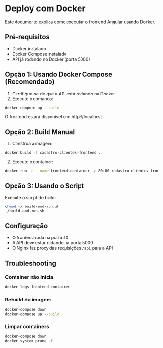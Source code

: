 # Deploy com Docker

Este documento explica como executar o frontend Angular usando Docker.

## Pré-requisitos

- Docker instalado
- Docker Compose instalado
- API já rodando no Docker (porta 5000)

## Opção 1: Usando Docker Compose (Recomendado)

1. Certifique-se de que a API está rodando no Docker
2. Execute o comando:

```bash
docker-compose up --build
```

O frontend estará disponível em: http://localhost

## Opção 2: Build Manual

1. Construa a imagem:
```bash
docker build -t cadastro-clientes-frontend .
```

2. Execute o container:
```bash
docker run -d --name frontend-container -p 80:80 cadastro-clientes-frontend
```

## Opção 3: Usando o Script

Execute o script de build:
```bash
chmod +x build-and-run.sh
./build-and-run.sh
```

## Configuração

- O frontend roda na porta 80
- A API deve estar rodando na porta 5000
- O Nginx faz proxy das requisições `/api` para a API

## Troubleshooting

### Container não inicia
```bash
docker logs frontend-container
```

### Rebuild da imagem
```bash
docker-compose down
docker-compose up --build
```

### Limpar containers
```bash
docker-compose down
docker system prune -f
``` 